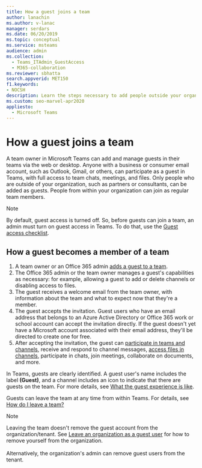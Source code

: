 ```yaml
---
title: How a guest joins a team
author: lanachin
ms.author: v-lanac
manager: serdars
ms.date: 06/20/2019
ms.topic: conceptual
ms.service: msteams
audience: admin
ms.collection: 
  - Teams_ITAdmin_GuestAccess
  - M365-collaboration
ms.reviewer: sbhatta
search.appverid: MET150
f1.keywords:
- NOCSH
description: Learn the steps necessary to add people outside your organization as guests to a team in Microsoft Teams.
ms.custom: seo-marvel-apr2020
appliesto: 
  - Microsoft Teams
---
```


How a guest joins a team
========================

A team owner in Microsoft Teams can add and manage guests in their teams via the web or desktop. Anyone with a business or consumer email account, such as Outlook, Gmail, or others, can participate as a guest in Teams, with full access to team chats, meetings, and files. Only people who are outside of your organization, such as partners or consultants, can be added as guests. People from within your organization can join as regular team members.
  
> [!NOTE]
> By default, guest access is turned off. So, before guests can join a team, an admin must turn on guest access in Teams. To do that, use the [Guest access checklist](guest-access-checklist.md). 
  
## How a guest becomes a member of a team

1. A team owner or an Office 365 admin [adds a guest to a team](https://support.office.com/article/add-guests-to-a-team-fccb4fa6-f864-4508-bdde-256e7384a14f).
1. The Office 365 admin or the team owner manages a guest's capabilities as necessary: for example, allowing a guest to add or delete channels or disabling access to files.
1. The guest receives a welcome email from the team owner, with information about the team and what to expect now that they're a member. 
1. The guest accepts the invitation.
  Guest users who have an email address that belongs to an Azure Active Directory or Office 365 work or school account can accept the invitation directly. 
  If the guest doesn't yet have a Microsoft account associated with their email address, they'll be directed to create one for free. 
1. After accepting the invitation, the guest can [participate in teams and channels](https://support.office.com/article/teams-and-channels-df38ae23-8f85-46d3-b071-cb11b9de5499), receive and respond to channel messages, [access files in channels](https://support.office.com/article/access-files-in-channels-c593c78a-27c4-4661-a598-682baa30ca7e), participate in chats, join meetings, collaborate on documents, and more. 

In Teams, guests are clearly identified. A guest user's name includes the label **(Guest)**, and a channel includes an icon to indicate that there are guests on the team. For more details, see [What the guest experience is like](guest-experience.md).
  
Guests can leave the team at any time from within Teams. For details, see  [How do I leave a team?](https://support.office.com/article/leave-a-team-e481005d-3ec6-4694-b300-375472ba4076)

> [!NOTE]
> Leaving the team doesn't remove the guest account from the organization/tenant. See [Leave an organization as a guest user](https://docs.microsoft.com/azure/active-directory/b2b/leave-the-organization) for how to remove yourself from the organization. <br><br>Alternatively, the organization's admin can remove guest users from the tenant.

